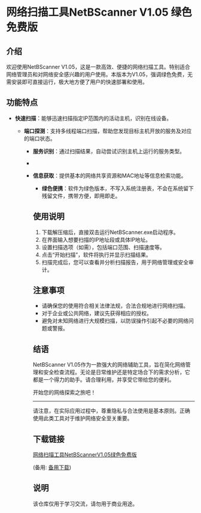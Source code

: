 # 网络扫描工具NetBScanner V1.05 绿色免费版

## 介绍

欢迎使用NetBScanner V1.05，这是一款高效、便捷的网络扫描工具。特别适合网络管理员和对网络安全感兴趣的用户使用。本版本为V1.05，强调绿色免费，无需安装即可直接运行，极大地方便了用户的快速部署和使用。

## 功能特点

- **快速扫描**：能够迅速扫描指定IP范围内的活动主机，识别在线设备。

  - **端口探测**：支持多线程端口扫描，帮助您发现目标主机开放的服务及对应的端口状态。

    - **服务识别**：通过扫描结果，自动尝试识别主机上运行的服务类型。
    -   
    - **信息获取**：提供基本的网络共享资源和MAC地址等信息检索功能。

      - **绿色便携**：软件为绿色版本，不写入系统注册表，不会在系统留下残留文件，携带方便，即用即走。

      ## 使用说明

      1. 下载解压缩后，直接双击运行NetBScanner.exe启动程序。
      2. 在界面输入想要扫描的IP地址段或具体IP地址。
      3. 设置扫描选项（如需），包括端口范围、扫描速度等。
      4. 点击“开始扫描”，软件将执行并显示扫描结果。
      5. 扫描完成后，您可以查看并分析扫描报告，用于网络管理或安全审计。

      ## 注意事项

      - 请确保您的使用符合相关法律法规，合法合规地进行网络扫描。
      - 对于企业或公共网络，建议先获得相应的授权。
      - 避免对未知网络进行大规模扫描，以防误操作引起不必要的网络问题或警报。

      ## 结语

      NetBScanner V1.05作为一款强大的网络辅助工具，旨在简化网络管理和安全检查流程。无论是日常维护还是特定场合下的需求分析，它都是一个得力的助手。请合理利用，并享受它带给您的便利。

      开始您的网络探索之旅吧！

      ---

      请注意，在实际应用过程中，尊重隐私与合法使用是基本原则。正确使用此类工具对于维护网络安全至关重要。

      ## 下载链接
      [网络扫描工具NetBScannerV1.05绿色免费版](https://pan.quark.cn/s/7b701f9d4714) 

      (备用: [备用下载](https://pan.baidu.com/s/1eeIM--pPcZUaVJyt2axzEQ?pwd=1234))

      ## 说明

      该仓库仅用于学习交流，请勿用于商业用途。
